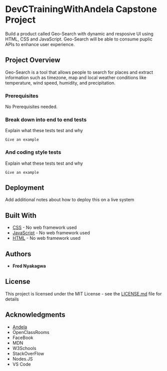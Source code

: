 # DevCTrainingWithAndela Capstone Project

Build a product called Geo-Search with dynamic and resposive UI using HTML, CSS and JavaScript. 
Geo-Search will be able to consume puplic APIs to enhance user experience.

## Project Overview

Geo-Search is a tool that allows people to search for places and extract information such as
timezone, map and local weather conditions like temperature, wind speed, humidity, and
precipitation.

### Prerequisites

No Prerequisites needed.

### Break down into end to end tests

Explain what these tests test and why

```
Give an example
```

### And coding style tests

Explain what these tests test and why

```
Give an example
```

## Deployment

Add additional notes about how to deploy this on a live system

## Built With

* [CSS](https://developer.mozilla.org/en-US/docs/Web/CSS) - No web framework used
* [JavaScript](https://developer.mozilla.org/en-US/docs/Web/JavaScript) - No web framework used
* [HTML](https://developer.mozilla.org/en-US/docs/Web/HTML) - No web framework used


## Authors

* **Fred Nyakagwa**

## License

This project is licensed under the MIT License - see the [LICENSE.md](LICENSE.md) file for details

## Acknowledgments

* [Andela](https://andela.com/)
* OpenClassRooms
* FaceBook
* MDN
* W3Schools
* StackOverFlow
* Nodes.JS
* VS Code


